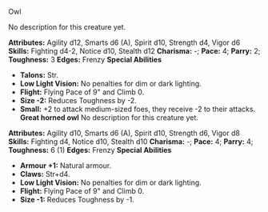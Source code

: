 Owl

No description for this creature yet.

**Attributes:** Agility d12, Smarts d6 (A), Spirit d10, Strength d4,
Vigor d6
**Skills:** Fighting d4-2, Notice d10, Stealth d12
**Charisma:** -; **Pace:** 4; **Parry:** 2; **Toughness:** 3
**Edges:** Frenzy
**Special Abilities**
- **Talons:** Str.
- **Low Light Vision:** No penalties for dim or dark lighting.
- **Flight:** Flying Pace of 9" and Climb 0.
- **Size -2:** Reduces Toughness by -2.
- **Small:** +2 to attack medium-sized foes, they receive -2 to their
attacks.
**Great horned owl**
No description for this creature yet.

**Attributes:** Agility d10, Smarts d6 (A), Spirit d10, Strength d6,
Vigor d8
**Skills:** Fighting d4, Notice d10, Stealth d10
**Charisma:** -; **Pace:** 4; **Parry:** 4; **Toughness:** 6 (1)
**Edges:** Frenzy
**Special Abilities**
- **Armour +1:** Natural armour.
- **Claws:** Str+d4.
- **Low Light Vision:** No penalties for dim or dark lighting.
- **Flight:** Flying Pace of 9" and Climb 0.
- **Size -1:** Reduces Toughness by -1.

